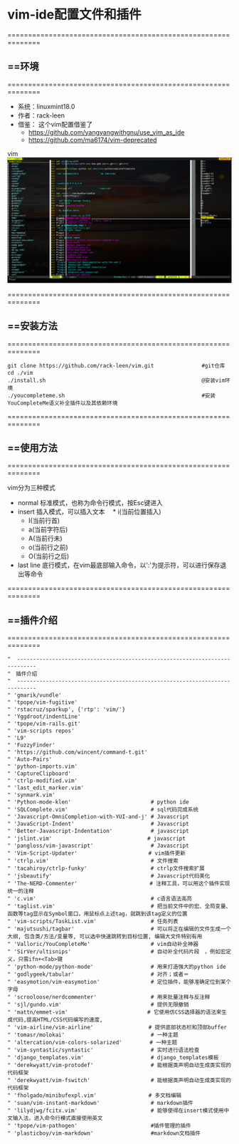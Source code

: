 # vim-ide配置文件和插件


==============================================================
## ==环境
==============================================================
+ 系统：linuxmint18.0
+ 作者：rack-leen
+ 借鉴：
    这个vim配置借鉴了
    * https://github.com/yangyangwithgnu/use_vim_as_ide
    * https://github.com/ma6174/vim-deprecated

vim
![vim](https://github.com/rack-leen/vim/blob/master/vim.png)


==============================================================
## ==安装方法
==============================================================
```
git clone https://github.com/rack-leen/vim.git               #git仓库
cd ./vim
./install.sh                                                 @安装vim环境
./youcompleteme.sh                                           #安装YouCompleteMe语义补全插件以及其依赖环境
```

==============================================================
## ==使用方法
==============================================================

vim分为三种模式
+ normal 标准模式，也称为命令行模式，按Esc键进入
+ insert 插入模式，可以插入文本
　* i(当前位置插入)
  * I(当前行首)
  * a(当前字符后)
  * A(当前行未)
  * o(当前行之前)
  * O(当前行之后)
+ last line 底行模式，在vim最底部输入命令，以':'为提示符，可以进行保存退出等命令


==============================================================
## ==插件介绍
==============================================================
```
"  ----------------------------------------------------------------------------
"　插件介绍
"  ----------------------------------------------------------------------------
" 'gmarik/vundle'
" 'tpope/vim-fugitive'
" 'rstacruz/sparkup', {'rtp': 'vim/'}
" 'Yggdroot/indentLine'
" 'tpope/vim-rails.git'
" 'vim-scripts repos'
" 'L9'
" 'FuzzyFinder'
" 'https://github.com/wincent/command-t.git'
" 'Auto-Pairs'
" 'python-imports.vim'
" 'CaptureClipboard'
" 'ctrlp-modified.vim'
" 'last_edit_marker.vim'
" 'synmark.vim'          
" 'Python-mode-klen'                         # python ide
" 'SQLComplete.vim'                          # sql代码完成系统
" 'Javascript-OmniCompletion-with-YUI-and-j' # Javascript
" 'JavaScript-Indent'                        # Javascript
" 'Better-Javascript-Indentation'            # javascript
" 'jslint.vim'　　　　　　　　　　　　          # javascript
" 'pangloss/vim-javascript'                  # Javascript
" 'Vim-Script-Updater'　　　　　　　　         # vim插件更新
" 'ctrlp.vim'                                # 文件搜索
" 'tacahiroy/ctrlp-funky'　　　　　　          # ctrlp文件搜索扩展
" 'jsbeautify'                               # Javascript代码美化
" 'The-NERD-Commenter'　                     # 注释工具，可以用这个插件实现统一的注释
" 'c.vim'                                    # c语言语法高亮
" 'taglist.vim'                              # 把当前文件中的宏、全局变量、函数等tag显示在Symbol窗口，用鼠标点上述tag，就跳到该tag定义的位置
" 'vim-scripts/TaskList.vim'                 # 任务列表
" 'majutsushi/tagbar'                        # 可以将正在编辑的文件生成一个大纲, 包含类/方法/变量等, 可以选中快速跳转到目标位置, 编辑大文件特别有用
" 'Valloric/YouCompleteMe'                   # vim自动补全神器
" 'SirVer/ultisnips'                         # 自动补全代码片段　，例如宏定义，只需ifn+<Tab>键
" 'python-mode/python-mode'                  # 用来打造强大的python ide
" 'godlygeek/tabular'                        # 对齐；或者＝
" 'easymotion/vim-easymotion'                # 定位插件，能够准确定位到某个字母
" 'scrooloose/nerdcommenter'                 # 用来批量注释与反注释
" 'sjl/gundo.vim'                            # 提供无限撤销
" 'mattn/emmet-vim'　　　　　　　　　          # 它使用仿CSS选择器的语法来生成代码,提高HTML/CSS代码编写的速度,
" 'vim-airline/vim-airline'　　              # 提供底部状态栏和顶部buffer
" 'tomasr/molokai'                           # 一种主题
" 'altercation/vim-colors-solarized'　       # 一种主题
" 'vim-syntastic/syntastic'                  # 实时进行语法检查
" 'django_templates.vim'                     # django_templates模板
" 'derekwyatt/vim-protodef'                  # 能根据类声明自动生成类实现的代码框架
" 'derekwyatt/vim-fswitch'                   # 能根据类声明自动生成类实现的代码框架
" 'fholgado/minibufexpl.vim'　　　　　        # 多文档编辑
" 'suan/vim-instant-markdown'                # markdown插件
" 'lilydjwg/fcitx.vim'                       # 能够使得在insert模式使用中文输入法，进入命令行模式直接使用英文
" 'tpope/vim-pathogen'                       #插件管理的插件
" 'plasticboy/vim-markdown'                  #markdown文档插件
```
